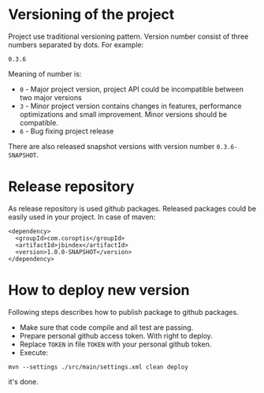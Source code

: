 # Versioning of the project

Project use traditional versioning pattern. Version number consist of three numbers separated by dots. For example:

```
0.3.6
```

Meaning of number is:
* `0` - Major project version, project API could be incompatible between two major versions
* `3` - Minor project version contains changes in features, performance optimizations and small improvement. Minor versions should be compatible.
* `6` - Bug fixing project release

There are also released snapshot versions with version number `0.3.6-SNAPSHOT`.

# Release repository

As release repository is used github packages. Released packages could be easily used in your project. In case of maven:

```
<dependency>
  <groupId>com.coroptis</groupId>
  <artifactId>jbindex</artifactId>
  <version>1.0.0-SNAPSHOT</version>
</dependency>
```

# How to deploy new version

Following steps describes how to publish package to github packages.

* Make sure that code compile and all test are passing.
* Prepare personal github access token. With right to deploy.
* Replace `TOKEN` in file `TOKEN` with your personal github token.
* Execute: 
```
mvn --settings ./src/main/settings.xml clean deploy
```

it's done.
